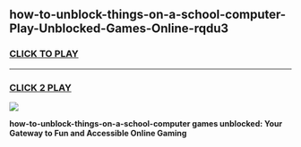 
## how-to-unblock-things-on-a-school-computer-Play-Unblocked-Games-Online-rqdu3
<h3>
<a href="https://premium76.site?title=how-to-unblock-things-on-a-school-computer&ref=25A">CLICK TO PLAY</a></h3>
<hr>

<h3>
<a href="https://premium76.site?title=how-to-unblock-things-on-a-school-computer&ref=25A">CLICK 2 PLAY</a>
  
</h3>

<a href="https://premium76.site?title=how-to-unblock-things-on-a-school-computer&ref=25A"><img src="https://clearcache.store/games.png"></a>


**how-to-unblock-things-on-a-school-computer games unblocked: Your Gateway to Fun and Accessible Online Gaming**
